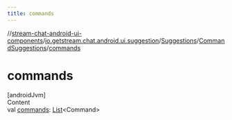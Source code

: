 ```yaml
---
title: commands
---
```

//[stream-chat-android-ui-components](../../../../index.md)/[io.getstream.chat.android.ui.suggestion](../../index.md)/[Suggestions](../index.md)/[CommandSuggestions](index.md)/[commands](commands.md)



# commands  
[androidJvm]  
Content  
val [commands](commands.md): [List](https://kotlinlang.org/api/latest/jvm/stdlib/kotlin.collections/-list/index.html)&lt;Command&gt;  



